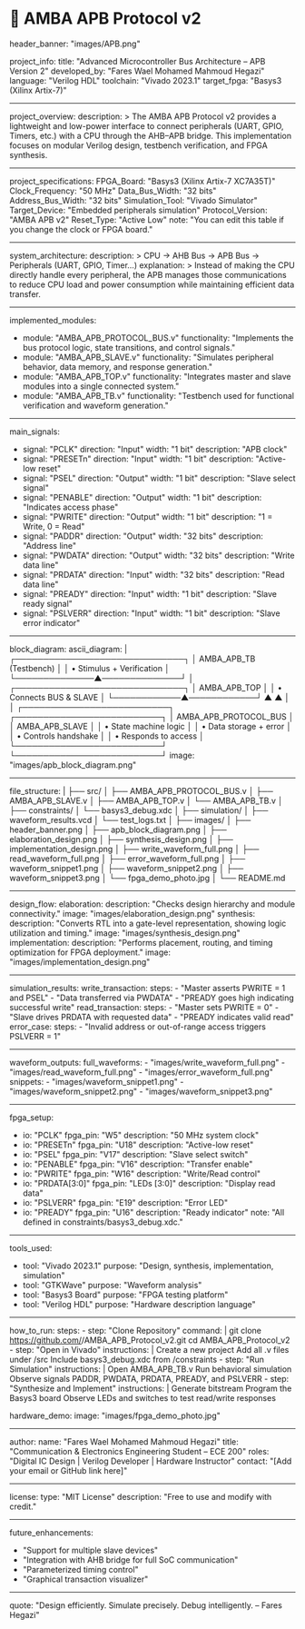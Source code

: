# 🧩 AMBA APB Protocol v2

header_banner: "images/APB.png"

project_info:
  title: "Advanced Microcontroller Bus Architecture – APB Version 2"
  developed_by: "Fares Wael Mohamed Mahmoud Hegazi"
  language: "Verilog HDL"
  toolchain: "Vivado 2023.1"
  target_fpga: "Basys3 (Xilinx Artix-7)"

---

project_overview:
  description: >
    The AMBA APB Protocol v2 provides a lightweight and low-power interface to connect peripherals 
    (UART, GPIO, Timers, etc.) with a CPU through the AHB–APB bridge.
    This implementation focuses on modular Verilog design, testbench verification, and FPGA synthesis.

---

project_specifications:
  FPGA_Board: "Basys3 (Xilinx Artix-7 XC7A35T)"
  Clock_Frequency: "50 MHz"
  Data_Bus_Width: "32 bits"
  Address_Bus_Width: "32 bits"
  Simulation_Tool: "Vivado Simulator"
  Target_Device: "Embedded peripherals simulation"
  Protocol_Version: "AMBA APB v2"
  Reset_Type: "Active Low"
  note: "You can edit this table if you change the clock or FPGA board."

---

system_architecture:
  description: >
    CPU → AHB Bus → APB Bus → Peripherals (UART, GPIO, Timer…)
  explanation: >
    Instead of making the CPU directly handle every peripheral, 
    the APB manages those communications to reduce CPU load and power consumption 
    while maintaining efficient data transfer.

---

implemented_modules:
  - module: "AMBA_APB_PROTOCOL_BUS.v"
    functionality: "Implements the bus protocol logic, state transitions, and control signals."
  - module: "AMBA_APB_SLAVE.v"
    functionality: "Simulates peripheral behavior, data memory, and response generation."
  - module: "AMBA_APB_TOP.v"
    functionality: "Integrates master and slave modules into a single connected system."
  - module: "AMBA_APB_TB.v"
    functionality: "Testbench used for functional verification and waveform generation."

---

main_signals:
  - signal: "PCLK"
    direction: "Input"
    width: "1 bit"
    description: "APB clock"
  - signal: "PRESETn"
    direction: "Input"
    width: "1 bit"
    description: "Active-low reset"
  - signal: "PSEL"
    direction: "Output"
    width: "1 bit"
    description: "Slave select signal"
  - signal: "PENABLE"
    direction: "Output"
    width: "1 bit"
    description: "Indicates access phase"
  - signal: "PWRITE"
    direction: "Output"
    width: "1 bit"
    description: "1 = Write, 0 = Read"
  - signal: "PADDR"
    direction: "Output"
    width: "32 bits"
    description: "Address line"
  - signal: "PWDATA"
    direction: "Output"
    width: "32 bits"
    description: "Write data line"
  - signal: "PRDATA"
    direction: "Input"
    width: "32 bits"
    description: "Read data line"
  - signal: "PREADY"
    direction: "Input"
    width: "1 bit"
    description: "Slave ready signal"
  - signal: "PSLVERR"
    direction: "Input"
    width: "1 bit"
    description: "Slave error indicator"

---

block_diagram:
  ascii_diagram: |
            ┌──────────────────────────────┐
            │      AMBA_APB_TB (Testbench) │
            │   • Stimulus + Verification  │
            └──────────────▲──────────────┘
                           │
            ┌──────────────────────────────┐
            │        AMBA_APB_TOP          │
            │   • Connects BUS & SLAVE     │
            └────────────▲────────────┘
                  ▲              ▲
                  │              │
 ┌──────────────────────────┐    ┌──────────────────────────┐
 │ AMBA_APB_PROTOCOL_BUS    │    │     AMBA_APB_SLAVE       │
 │ • State machine logic    │    │ • Data storage + error   │
 │ • Controls handshake     │    │ • Responds to access     │
 └──────────────────────────┘    └──────────────────────────┘
  image: "images/apb_block_diagram.png"

---

file_structure: |
  ├── src/
  │ ├── AMBA_APB_PROTOCOL_BUS.v
  │ ├── AMBA_APB_SLAVE.v
  │ ├── AMBA_APB_TOP.v
  │ └── AMBA_APB_TB.v
  │
  ├── constraints/
  │ └── basys3_debug.xdc
  │
  ├── simulation/
  │ ├── waveform_results.vcd
  │ └── test_logs.txt
  │
  ├── images/
  │ ├── header_banner.png
  │ ├── apb_block_diagram.png
  │ ├── elaboration_design.png
  │ ├── synthesis_design.png
  │ ├── implementation_design.png
  │ ├── write_waveform_full.png
  │ ├── read_waveform_full.png
  │ ├── error_waveform_full.png
  │ ├── waveform_snippet1.png
  │ ├── waveform_snippet2.png
  │ ├── waveform_snippet3.png
  │ └── fpga_demo_photo.jpg
  │
  └── README.md

---

design_flow:
  elaboration:
    description: "Checks design hierarchy and module connectivity."
    image: "images/elaboration_design.png"
  synthesis:
    description: "Converts RTL into a gate-level representation, showing logic utilization and timing."
    image: "images/synthesis_design.png"
  implementation:
    description: "Performs placement, routing, and timing optimization for FPGA deployment."
    image: "images/implementation_design.png"

---

simulation_results:
  write_transaction: 
    steps: 
      - "Master asserts PWRITE = 1 and PSEL"
      - "Data transferred via PWDATA"
      - "PREADY goes high indicating successful write"
  read_transaction:
    steps:
      - "Master sets PWRITE = 0"
      - "Slave drives PRDATA with requested data"
      - "PREADY indicates valid read"
  error_case:
    steps:
      - "Invalid address or out-of-range access triggers PSLVERR = 1"

---

waveform_outputs:
  full_waveforms:
    - "images/write_waveform_full.png"
    - "images/read_waveform_full.png"
    - "images/error_waveform_full.png"
  snippets:
    - "images/waveform_snippet1.png"
    - "images/waveform_snippet2.png"
    - "images/waveform_snippet3.png"

---

fpga_setup:
  - io: "PCLK"
    fpga_pin: "W5"
    description: "50 MHz system clock"
  - io: "PRESETn"
    fpga_pin: "U18"
    description: "Active-low reset"
  - io: "PSEL"
    fpga_pin: "V17"
    description: "Slave select switch"
  - io: "PENABLE"
    fpga_pin: "V16"
    description: "Transfer enable"
  - io: "PWRITE"
    fpga_pin: "W16"
    description: "Write/Read control"
  - io: "PRDATA[3:0]"
    fpga_pin: "LEDs [3:0]"
    description: "Display read data"
  - io: "PSLVERR"
    fpga_pin: "E19"
    description: "Error LED"
  - io: "PREADY"
    fpga_pin: "U16"
    description: "Ready indicator"
  note: "All defined in constraints/basys3_debug.xdc."

---

tools_used:
  - tool: "Vivado 2023.1"
    purpose: "Design, synthesis, implementation, simulation"
  - tool: "GTKWave"
    purpose: "Waveform analysis"
  - tool: "Basys3 Board"
    purpose: "FPGA testing platform"
  - tool: "Verilog HDL"
    purpose: "Hardware description language"

---

how_to_run:
  steps:
    - step: "Clone Repository"
      command: |
        git clone https://github.com/<your-username>/AMBA_APB_Protocol_v2.git
        cd AMBA_APB_Protocol_v2
    - step: "Open in Vivado"
      instructions: |
        Create a new project
        Add all .v files under /src
        Include basys3_debug.xdc from /constraints
    - step: "Run Simulation"
      instructions: |
        Open AMBA_APB_TB.v
        Run behavioral simulation
        Observe signals PADDR, PWDATA, PRDATA, PREADY, and PSLVERR
    - step: "Synthesize and Implement"
      instructions: |
        Generate bitstream
        Program the Basys3 board
        Observe LEDs and switches to test read/write responses

  hardware_demo:
    image: "images/fpga_demo_photo.jpg"

---

author:
  name: "Fares Wael Mohamed Mahmoud Hegazi"
  title: "Communication & Electronics Engineering Student – ECE 200"
  roles: "Digital IC Design | Verilog Developer | Hardware Instructor"
  contact: "[Add your email or GitHub link here]"

---

license:
  type: "MIT License"
  description: "Free to use and modify with credit."

---

future_enhancements:
  - "Support for multiple slave devices"
  - "Integration with AHB bridge for full SoC communication"
  - "Parameterized timing control"
  - "Graphical transaction visualizer"

---

quote: "Design efficiently. Simulate precisely. Debug intelligently. – Fares Hegazi"
